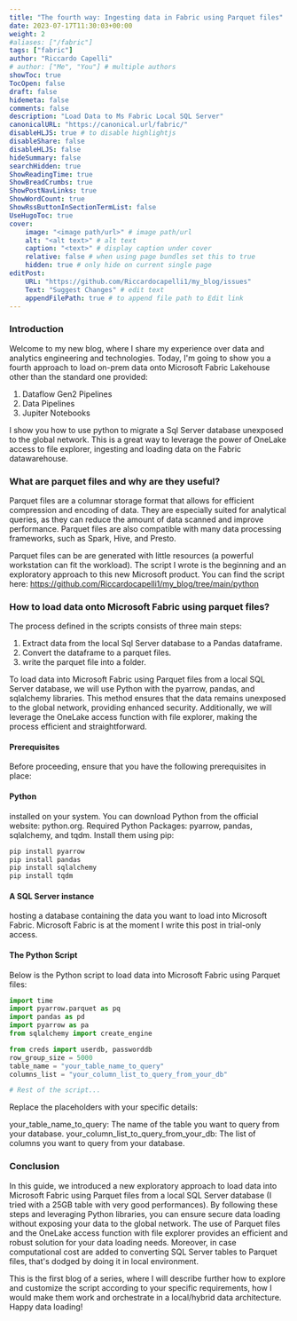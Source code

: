 ```yaml
---
title: "The fourth way: Ingesting data in Fabric using Parquet files"
date: 2023-07-17T11:30:03+00:00
weight: 2
#aliases: ["/fabric"]
tags: ["fabric"]
author: "Riccardo Capelli"
# author: ["Me", "You"] # multiple authors
showToc: true
TocOpen: false
draft: false
hidemeta: false
comments: false
description: "Load Data to Ms Fabric Local SQL Server"
canonicalURL: "https://canonical.url/fabric/"
disableHLJS: true # to disable highlightjs
disableShare: false
disableHLJS: false
hideSummary: false
searchHidden: true
ShowReadingTime: true
ShowBreadCrumbs: true
ShowPostNavLinks: true
ShowWordCount: true
ShowRssButtonInSectionTermList: false
UseHugoToc: true
cover:
    image: "<image path/url>" # image path/url
    alt: "<alt text>" # alt text
    caption: "<text>" # display caption under cover
    relative: false # when using page bundles set this to true
    hidden: true # only hide on current single page
editPost:
    URL: "https://github.com/Riccardocapelli1/my_blog/issues"
    Text: "Suggest Changes" # edit text
    appendFilePath: true # to append file path to Edit link
---
```

### Introduction

Welcome to my new blog, where I share my experience over data and analytics engineering and technologies. Today, I'm going to show you a fourth approach to load on-prem data onto Microsoft Fabric Lakehouse other than the standard one provided:
1. Dataflow Gen2 Pipelines
2. Data Pipelines
3. Jupiter Notebooks

I show you how to use python to migrate a Sql Server database unexposed to the global network. This is a great way to leverage the power of OneLake access to file explorer, ingesting and loading data on the Fabric datawarehouse.

### What are parquet files and why are they useful?

Parquet files are a columnar storage format that allows for efficient compression and encoding of data. They are especially suited for analytical queries, as they can reduce the amount of data scanned and improve performance. Parquet files are also compatible with many data processing frameworks, such as Spark, Hive, and Presto.

Parquet files can be are generated with little resources (a powerful workstation can fit the workload). The script I wrote is the beginning and an exploratory approach to this new Microsoft product. You can find the script here: https://github.com/Riccardocapelli1/my_blog/tree/main/python 

### How to load data onto Microsoft Fabric using parquet files?

The process defined in the scripts consists of three main steps:

1. Extract data from the local Sql Server database to a Pandas dataframe.
2. Convert the dataframe to a parquet files.
3. write the parquet file into a folder.


To load data into Microsoft Fabric using Parquet files from a local SQL Server database, we will use Python with the pyarrow, pandas, and sqlalchemy libraries. This method ensures that the data remains unexposed to the global network, providing enhanced security. Additionally, we will leverage the OneLake access function with file explorer, making the process efficient and straightforward.

#### Prerequisites
Before proceeding, ensure that you have the following prerequisites in place:

#### Python 
installed on your system. You can download Python from the official website: python.org.
Required Python Packages: pyarrow, pandas, sqlalchemy, and tqdm. Install them using pip:

 ```py
pip install pyarrow 
pip install pandas 
pip install sqlalchemy 
pip install tqdm
 ```

#### A SQL Server instance 
hosting a database containing the data you want to load into Microsoft Fabric.
Microsoft Fabric is at the moment I write this post in trial-only access.

#### The Python Script
Below is the Python script to load data into Microsoft Fabric using Parquet files:

 ```py
import time
import pyarrow.parquet as pq
import pandas as pd
import pyarrow as pa
from sqlalchemy import create_engine

from creds import userdb, passworddb
row_group_size = 5000
table_name = "your_table_name_to_query"
columns_list = "your_column_list_to_query_from_your_db"

# Rest of the script...
 ```

Replace the placeholders with your specific details:

your_table_name_to_query: The name of the table you want to query from your database.
your_column_list_to_query_from_your_db: The list of columns you want to query from your database.

### Conclusion
In this guide, we introduced a new exploratory approach to load data into Microsoft Fabric using Parquet files from a local SQL Server database (I tried with a 25GB table with very good performances). By following these steps and leveraging Python libraries, you can ensure secure data loading without exposing your data to the global network. The use of Parquet files and the OneLake access function with file explorer provides an efficient and robust solution for your data loading needs. Moreover, in case computational cost are added to converting SQL Server tables to Parquet files, that's dodged by doing it in local environment.

This is the first blog of a series, where I will describe further how to explore and customize the script according to your specific requirements, how I would make them work and orchestrate in a local/hybrid data architecture. 
Happy data loading!
